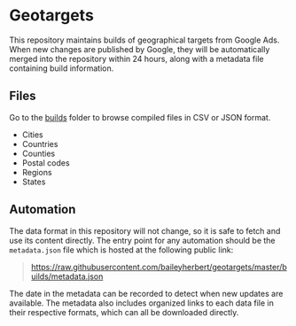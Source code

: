 # Geotargets

This repository maintains builds of geographical targets from Google Ads. When new changes are published by Google, they will be automatically merged into the repository within 24 hours, along with a metadata file containing build information.

## Files

Go to the [builds](https://github.com/baileyherbert/geotargets/tree/master/builds) folder to browse compiled files in CSV or JSON format.

- Cities
- Countries
- Counties
- Postal codes
- Regions
- States

## Automation

The data format in this repository will not change, so it is safe to fetch and use its content directly. The entry point for any automation should be the `metadata.json` file which is hosted at the following public link:

> https://raw.githubusercontent.com/baileyherbert/geotargets/master/builds/metadata.json

The date in the metadata can be recorded to detect when new updates are available. The metadata also includes organized links to each data file in their respective formats, which can all be downloaded directly.
